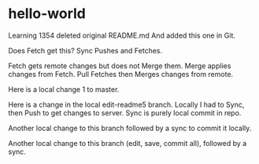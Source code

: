 # hello-world
Learning  1354 deleted original README.md  And added this one in Git.

Does Fetch get this?  Sync Pushes and Fetches.

Fetch gets remote changes but does not Merge them.  Merge applies changes from Fetch.
Pull Fetches then Merges changes from remote.

Here is a local change 1 to master.

Here is a change in the local edit-readme5 branch.  Locally I had to Sync, then Push to
get changes to server.  Sync is purely local commit in repo.

Another local change to this branch followed by a sync to commit it locally.

Another local change to this branch (edit, save, commit all), followed by a sync.
